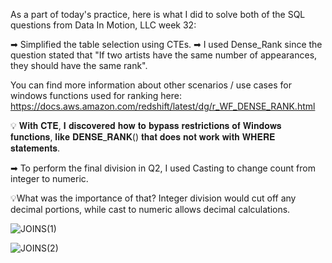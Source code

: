 
As a part of today's practice, here is what I did to solve both of the SQL questions from Data In Motion, LLC week 32:

➡ Simplified the table selection using CTEs.
➡ I used Dense_Rank since the question stated that "If two artists have the same number of appearances, they should have the same rank".

You can find more information about other scenarios / use cases for windows functions used for ranking here: https://docs.aws.amazon.com/redshift/latest/dg/r_WF_DENSE_RANK.html

💡 𝐖𝐢𝐭𝐡 𝐂𝐓𝐄, 𝐈 𝐝𝐢𝐬𝐜𝐨𝐯𝐞𝐫𝐞𝐝 𝐡𝐨𝐰 𝐭𝐨 𝐛𝐲𝐩𝐚𝐬𝐬 𝐫𝐞𝐬𝐭𝐫𝐢𝐜𝐭𝐢𝐨𝐧𝐬 𝐨𝐟 𝐖𝐢𝐧𝐝𝐨𝐰𝐬 𝐟𝐮𝐧𝐜𝐭𝐢𝐨𝐧𝐬, 𝐥𝐢𝐤𝐞 𝐃𝐄𝐍𝐒𝐄_𝐑𝐀𝐍𝐊() 𝐭𝐡𝐚𝐭 𝐝𝐨𝐞𝐬 𝐧𝐨𝐭 𝐰𝐨𝐫𝐤 𝐰𝐢𝐭𝐡 𝐖𝐇𝐄𝐑𝐄 𝐬𝐭𝐚𝐭𝐞𝐦𝐞𝐧𝐭𝐬.

➡ To perform the final division in Q2, I used Casting to change count from integer to numeric.

💡What was the importance of that? Integer division would cut off any decimal portions, while cast to numeric allows decimal calculations.




![JOINS(1)](https://user-images.githubusercontent.com/22597020/226600117-1437f7dd-4666-4891-a7b0-d6db25fe85b1.png)


![JOINS(2)](https://user-images.githubusercontent.com/22597020/226600125-0b8cba1f-530d-4ca5-a4ed-338690f47e3c.png)
